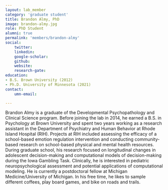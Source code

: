 ```yaml
---
layout: lab_member
category: 'graduate student'
title: Brandon Almy, PhD
image: brandon-almy.jpg
role: PhD Student
alumni: true
permalink: 'members/brandon-almy'
social:
    twitter: 
    linkedin: 
    google-scholar: 
    github: 
    website:
    research-gate: 
education:
- B.S. Brown University (2012)
- Ph.D. University of Minnesota (2021)
contact:
    umn-email: 

---
```

Brandon Almy is a graduate of the Developmental Psychopathology and Clinical Science program. Before joining the lab in 2014, he earned a B.S. in Psychology at Brown University and spent two years working as a research assistant in the Department of Psychiatry and Human Behavior at Rhode Island Hospital (RIH). Projects at RIH included assessing the efficacy of a school-based emotion regulation intervention and conducting community-based research on school-based physical and mental health resources. During graduate school, his research focused on longitudinal changes in adolescent decision-making  and computational models of decision-making during the Iowa Gambling Task. Clinically, he is interested in pediatric neuropsychological assessment and potential applications of computational modeling. He is currently a postdoctoral fellow at Michigan Medicine/University of Michigan. In his free time, he likes to sample different coffees, play board games, and bike on roads and trails. 

